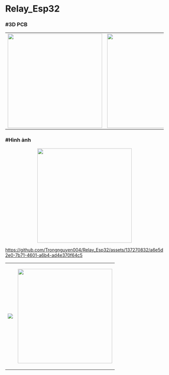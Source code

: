 # Relay_Esp32

### #3D PCB

<p align="center">
  <table>
    <tr>
      <td>
        <img src="https://github.com/Trongnguyen004/Relay_Esp32/assets/137270832/33a42717-0782-4d06-8676-1b81fb1c8fb1" width="300">
      </td>
      <td>
        <img src="https://github.com/Trongnguyen004/Relay_Esp32/assets/137270832/5ecbe27d-74f2-428a-be38-d007eb80da33"  width="300">
      </td>
    </tr>
  </table>
</p>


### #Hình ảnh
<p align="center">
  <img src="https://github.com/Trongnguyen004/Relay_Esp32/assets/137270832/e3320f68-992e-49d8-8747-12b7664e7ad3" width="300">
</p>

https://github.com/Trongnguyen004/Relay_Esp32/assets/137270832/a6e5d2e0-7b71-4601-a6b4-ad4e370f64c5


<table>
  <tr>
    <td>
      <p align="center">    
          <img src="https://github.com/Trongnguyen004/Relay_Esp32/assets/137270832/a6e5d2e0-7b71-4601-a6b4-ad4e370f64c5">
      </p>
    </td>
    <td>
      <p align="center">
        <img src="https://github.com/Trongnguyen004/Relay_Esp32/assets/137270832/e3320f68-992e-49d8-8747-12b7664e7ad3" width="300" >
      </p>
    </td>
  </tr>
</table>







